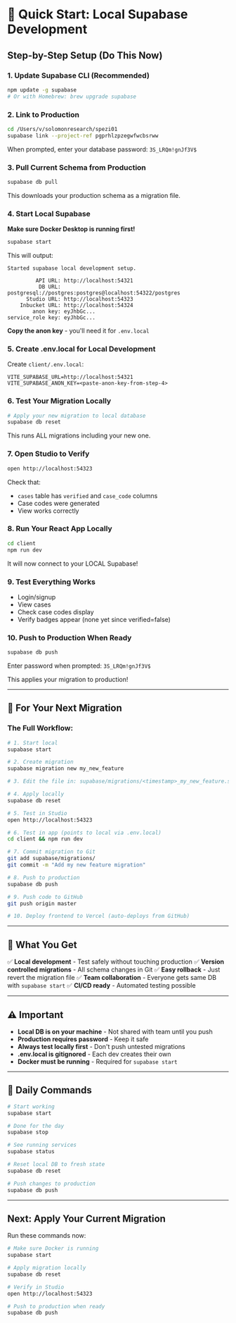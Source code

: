 # 🚀 Quick Start: Local Supabase Development

## Step-by-Step Setup (Do This Now)

### 1. Update Supabase CLI (Recommended)

```bash
npm update -g supabase
# Or with Homebrew: brew upgrade supabase
```

### 2. Link to Production

```bash
cd /Users/v/solomonresearch/spezi01
supabase link --project-ref pgprhlzpzegwfwcbsrww
```

When prompted, enter your database password: `3S_LRQm!gnJf3V$`

### 3. Pull Current Schema from Production

```bash
supabase db pull
```

This downloads your production schema as a migration file.

### 4. Start Local Supabase

**Make sure Docker Desktop is running first!**

```bash
supabase start
```

This will output:
```
Started supabase local development setup.

         API URL: http://localhost:54321
          DB URL: postgresql://postgres:postgres@localhost:54322/postgres
      Studio URL: http://localhost:54323
    Inbucket URL: http://localhost:54324
        anon key: eyJhbGc...
service_role key: eyJhbGc...
```

**Copy the anon key** - you'll need it for `.env.local`

### 5. Create .env.local for Local Development

Create `client/.env.local`:

```env
VITE_SUPABASE_URL=http://localhost:54321
VITE_SUPABASE_ANON_KEY=<paste-anon-key-from-step-4>
```

### 6. Test Your Migration Locally

```bash
# Apply your new migration to local database
supabase db reset
```

This runs ALL migrations including your new one.

### 7. Open Studio to Verify

```bash
open http://localhost:54323
```

Check that:
- `cases` table has `verified` and `case_code` columns
- Case codes were generated
- View works correctly

### 8. Run Your React App Locally

```bash
cd client
npm run dev
```

It will now connect to your LOCAL Supabase!

### 9. Test Everything Works

- Login/signup
- View cases
- Check case codes display
- Verify badges appear (none yet since verified=false)

### 10. Push to Production When Ready

```bash
supabase db push
```

Enter password when prompted: `3S_LRQm!gnJf3V$`

This applies your migration to production!

---

## 📝 For Your Next Migration

### The Full Workflow:

```bash
# 1. Start local
supabase start

# 2. Create migration
supabase migration new my_new_feature

# 3. Edit the file in: supabase/migrations/<timestamp>_my_new_feature.sql

# 4. Apply locally
supabase db reset

# 5. Test in Studio
open http://localhost:54323

# 6. Test in app (points to local via .env.local)
cd client && npm run dev

# 7. Commit migration to Git
git add supabase/migrations/
git commit -m "Add my new feature migration"

# 8. Push to production
supabase db push

# 9. Push code to GitHub
git push origin master

# 10. Deploy frontend to Vercel (auto-deploys from GitHub)
```

---

## 🎯 What You Get

✅ **Local development** - Test safely without touching production
✅ **Version controlled migrations** - All schema changes in Git
✅ **Easy rollback** - Just revert the migration file
✅ **Team collaboration** - Everyone gets same DB with `supabase start`
✅ **CI/CD ready** - Automated testing possible

---

## ⚠️ Important

- **Local DB is on your machine** - Not shared with team until you push
- **Production requires password** - Keep it safe
- **Always test locally first** - Don't push untested migrations
- **.env.local is gitignored** - Each dev creates their own
- **Docker must be running** - Required for `supabase start`

---

## 🔄 Daily Commands

```bash
# Start working
supabase start

# Done for the day
supabase stop

# See running services
supabase status

# Reset local DB to fresh state
supabase db reset

# Push changes to production
supabase db push
```

---

## Next: Apply Your Current Migration

Run these commands now:

```bash
# Make sure Docker is running
supabase start

# Apply migration locally
supabase db reset

# Verify in Studio
open http://localhost:54323

# Push to production when ready
supabase db push
```
